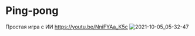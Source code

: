 # Ping-pong
 
 Простая игра с ИИ
https://youtu.be/NniFYAa_K5c
![2021-10-05_05-32-47](https://user-images.githubusercontent.com/37297335/135951272-c56a8559-484f-4f1d-afd2-e8cafcfed28f.png)
